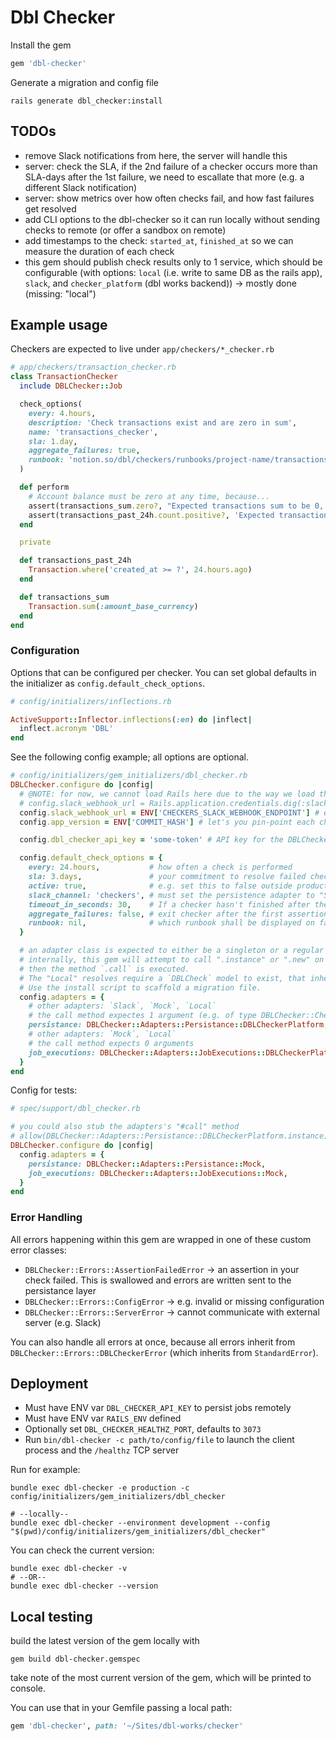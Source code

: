 # Dbl Checker

Install the gem
```ruby
gem 'dbl-checker'
```

Generate a migration and config file
```shell
rails generate dbl_checker:install
```


## TODOs
- remove Slack notifications from here, the server will handle this
- server: check the SLA, if the 2nd failure of a checker occurs more than SLA-days after the 1st failure, we need to escallate that more (e.g. a different Slack notification)
- server: show metrics over how often checks fail, and how fast failures get resolved
- add CLI options to the dbl-checker so it can run locally without sending checks to remote (or offer a sandbox on remote)
- add timestamps to the check: `started_at`, `finished_at` so we can measure the duration of each check
- this gem should publish check results only to 1 service, which should be configurable (with options: `local` (i.e. write to same DB as the rails app), `slack`, and `checker_platform` (dbl works backend)) -> mostly done (missing: "local")

## Example usage
Checkers are expected to live under `app/checkers/*_checker.rb`

```ruby
# app/checkers/transaction_checker.rb
class TransactionChecker
  include DBLChecker::Job

  check_options(
    every: 4.hours,
    description: 'Check transactions exist and are zero in sum',
    name: 'transactions_checker',
    sla: 1.day,
    aggregate_failures: true,
    runbook: 'notion.so/dbl/checkers/runbooks/project-name/transactions',
  )

  def perform
    # Account balance must be zero at any time, because...
    assert(transactions_sum.zero?, "Expected transactions sum to be 0, got #{transactions_sum} instead.")
    assert(transactions_past_24h.count.positive?, 'Expected transactions to exist, but no records were persisted during the past 24 hours.')
  end

  private

  def transactions_past_24h
    Transaction.where('created_at >= ?', 24.hours.ago)
  end

  def transactions_sum
    Transaction.sum(:amount_base_currency)
  end
end
```


### Configuration
Options that can be configured per checker. You can set global defaults in the initializer as `config.default_check_options`.

```ruby
# config/initializers/inflections.rb

ActiveSupport::Inflector.inflections(:en) do |inflect|
  inflect.acronym 'DBL'
end
```

See the following config example; all options are optional.

```ruby
# config/initializers/gem_initializers/dbl_checker.rb
DBLChecker.configure do |config|
  # @NOTE: for now, we cannot load Rails here due to the way we load the config in the dbl-checker process (outside Rails)
  # config.slack_webhook_url = Rails.application.credentials.dig(:slack, :checkers_endpoint) # e.g. https://hooks.slack.com/services/XXX
  config.slack_webhook_url = ENV['CHECKERS_SLACK_WEBHOOK_ENDPOINT'] # e.g. https://hooks.slack.com/services/XXX
  config.app_version = ENV['COMMIT_HASH'] # let's you pin-point each checker-execution to a certain version of your app

  config.dbl_checker_api_key = 'some-token' # API key for the DBLCheckerPlatform adapter

  config.default_check_options = {
    every: 24.hours,           # how often a check is performed
    sla: 3.days,               # your commitment to resolve failed checks. Purely cosmetics
    active: true,              # e.g. set this to false outside production to not perform checks
    slack_channel: 'checkers', # must set the persistence adapter to "Slack" (DBLCheckerPlatform can also publish to Slack)
    timeout_in_seconds: 30,    # If a checker hasn't finished after the given time, it is killed. This check counts as failed
    aggregate_failures: false, # exit checker after the first assertion fails. Set to true to aggregate all failures
    runbook: nil,              # which runbook shall be displayed on failure that helps engineers resolve the issue
  }

  # an adapter class is expected to either be a singleton or a regular class
  # internally, this gem will attempt to call ".instance" or ".new" on the class
  # then the method `.call` is executed.
  # The "Local" resolves require a `DBLCheck` model to exist, that inherites from ActiveRecord.
  # Use the install script to scaffold a migration file.
  config.adapters = {
    # other adapters: `Slack`, `Mock`, `Local`
    # the call method expectes 1 argument (e.g. of type DBLChecker::Check)
    persistance: DBLChecker::Adapters::Persistance::DBLCheckerPlatform,
    # other adapters: `Mock`, `Local`
    # the call method expects 0 arguments
    job_executions: DBLChecker::Adapters::JobExecutions::DBLCheckerPlatform,
  }
end
```

Config for tests:

```ruby
# spec/support/dbl_checker.rb

# you could also stub the adapters's "#call" method
# allow(DBLChecker::Adapters::Persistance::DBLCheckerPlatform.instance).to receive(:call)
DBLChecker.configure do |config|
  config.adapters = {
    persistance: DBLChecker::Adapters::Persistance::Mock,
    job_executions: DBLChecker::Adapters::JobExecutions::Mock,
  }
end
```

### Error Handling
All errors happening within this gem are wrapped in one of these custom error classes:
- `DBLChecker::Errors::AssertionFailedError` -> an assertion in your check failed. This is swallowed and errors are written sent to the persistance layer
- `DBLChecker::Errors::ConfigError` -> e.g. invalid or missing configuration
- `DBLChecker::Errors::ServerError` -> cannot communicate with external server (e.g. Slack)

You can also handle all errors at once, because all errors inherit from `DBLChecker::Errors::DBLCheckerError` (which inherits from `StandardError`).


## Deployment
- Must have ENV var `DBL_CHECKER_API_KEY` to persist jobs remotely
- Must have ENV var `RAILS_ENV` defined
- Optionally set `DBL_CHECKER_HEALTHZ_PORT`, defaults to `3073`
- Run `bin/dbl-checker -c path/to/config/file` to launch the client process and the `/healthz` TCP server

Run for example:
```shell
bundle exec dbl-checker -e production -c config/initializers/gem_initializers/dbl_checker

# --locally--
bundle exec dbl-checker --environment development --config "$(pwd)/config/initializers/gem_initializers/dbl_checker"
```

You can check the current version:
```shell
bundle exec dbl-checker -v
# --OR--
bundle exec dbl-checker --version
```


## Local testing
build the latest version of the gem locally with

```shell
gem build dbl-checker.gemspec
```
take note of the most current version of the gem, which will be printed to console.

You can use that in your Gemfile passing a local path:
```ruby
gem 'dbl-checker', path: '~/Sites/dbl-works/checker'
```
